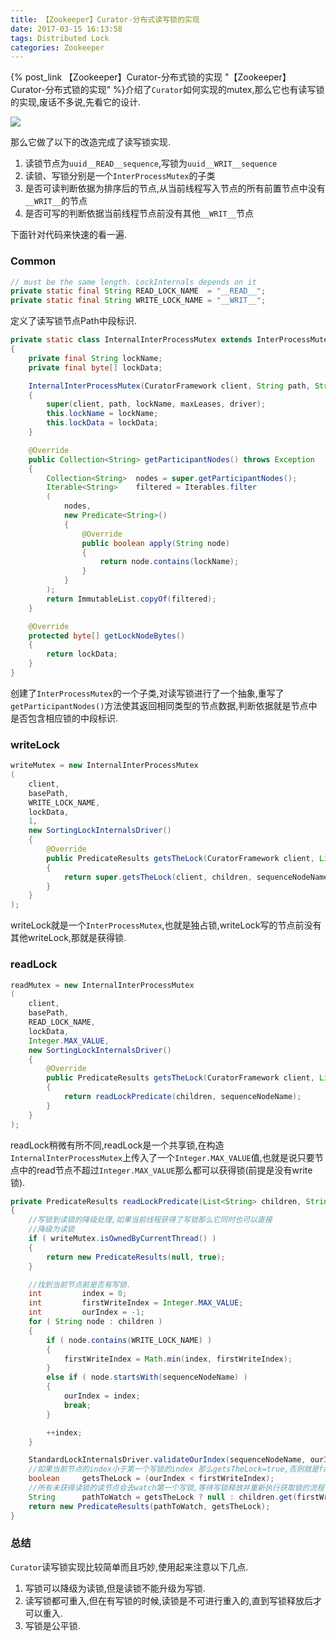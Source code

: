 ```yaml
---
title: 【Zookeeper】Curator-分布式读写锁的实现
date: 2017-03-15 16:13:58
tags: Distributed Lock
categories: Zookeeper
---
```


{% post_link 【Zookeeper】Curator-分布式锁的实现 "【Zookeeper】Curator-分布式锁的实现" %}介绍了`Curator`如何实现的mutex,那么它也有读写锁的实现,废话不多说,先看它的设计.

![](/images/InterProcessReadWriteLock.gif)

那么它做了以下的改造完成了读写锁实现.
<!--more-->
1.  读锁节点为`uuid__READ__sequence`,写锁为`uuid__WRIT__sequence`
2.  读锁、写锁分别是一个`InterProcessMutex`的子类
3.  是否可读判断依据为排序后的节点,从当前线程写入节点的所有前置节点中没有`__WRIT__`的节点
4.  是否可写的判断依据当前线程节点前没有其他`__WRIT__`节点

下面针对代码来快速的看一遍.

### Common
``` java
// must be the same length. LockInternals depends on it
private static final String READ_LOCK_NAME  = "__READ__";
private static final String WRITE_LOCK_NAME = "__WRIT__";
```
定义了读写锁节点Path中段标识.

``` java
private static class InternalInterProcessMutex extends InterProcessMutex
{
    private final String lockName;
    private final byte[] lockData;

    InternalInterProcessMutex(CuratorFramework client, String path, String lockName, byte[] lockData, int maxLeases, LockInternalsDriver driver)
    {
        super(client, path, lockName, maxLeases, driver);
        this.lockName = lockName;
        this.lockData = lockData;
    }

    @Override
    public Collection<String> getParticipantNodes() throws Exception
    {
        Collection<String>  nodes = super.getParticipantNodes();
        Iterable<String>    filtered = Iterables.filter
        (
            nodes,
            new Predicate<String>()
            {
                @Override
                public boolean apply(String node)
                {
                    return node.contains(lockName);
                }
            }
        );
        return ImmutableList.copyOf(filtered);
    }

    @Override
    protected byte[] getLockNodeBytes()
    {
        return lockData;
    }
}
```

创建了`InterProcessMutex`的一个子类,对读写锁进行了一个抽象,重写了`getParticipantNodes()`方法使其返回相同类型的节点数据,判断依据就是节点中是否包含相应锁的中段标识.


### writeLock
``` java
writeMutex = new InternalInterProcessMutex
(
    client,
    basePath,
    WRITE_LOCK_NAME,
    lockData,
    1,
    new SortingLockInternalsDriver()
    {
        @Override
        public PredicateResults getsTheLock(CuratorFramework client, List<String> children, String sequenceNodeName, int maxLeases) throws Exception
        {
            return super.getsTheLock(client, children, sequenceNodeName, maxLeases);
        }
    }
);
```
writeLock就是一个`InterProcessMutex`,也就是独占锁,writeLock写的节点前没有其他writeLock,那就是获得锁.

### readLock
``` java
readMutex = new InternalInterProcessMutex
(
    client,
    basePath,
    READ_LOCK_NAME,
    lockData,
    Integer.MAX_VALUE,
    new SortingLockInternalsDriver()
    {
        @Override
        public PredicateResults getsTheLock(CuratorFramework client, List<String> children, String sequenceNodeName, int maxLeases) throws Exception
        {
            return readLockPredicate(children, sequenceNodeName);
        }
    }
);
```
readLock稍微有所不同,readLock是一个共享锁,在构造`InternalInterProcessMutex`上传入了一个`Integer.MAX_VALUE`值,也就是说只要节点中的read节点不超过`Integer.MAX_VALUE`那么都可以获得锁(前提是没有write锁).

``` java
private PredicateResults readLockPredicate(List<String> children, String sequenceNodeName) throws Exception
{
    //写锁到读锁的降级处理,如果当前线程获得了写锁那么它同时也可以直接
    //降级为读锁
    if ( writeMutex.isOwnedByCurrentThread() )
    {
        return new PredicateResults(null, true);
    }

    //找到当前节点前是否有写锁.
    int         index = 0;
    int         firstWriteIndex = Integer.MAX_VALUE;
    int         ourIndex = -1;
    for ( String node : children )
    {
        if ( node.contains(WRITE_LOCK_NAME) )
        {
            firstWriteIndex = Math.min(index, firstWriteIndex);
        }
        else if ( node.startsWith(sequenceNodeName) )
        {
            ourIndex = index;
            break;
        }

        ++index;
    }

    StandardLockInternalsDriver.validateOurIndex(sequenceNodeName, ourIndex);
    //如果当前节点的index小于第一个写锁的index 那么getsTheLock=true,否则就是false.
    boolean     getsTheLock = (ourIndex < firstWriteIndex);
    //所有未获得读锁的读节点会去watch第一个写锁,等待写锁释放并重新执行获取锁的流程.
    String      pathToWatch = getsTheLock ? null : children.get(firstWriteIndex);
    return new PredicateResults(pathToWatch, getsTheLock);
}
```

### 总结
`Curator`读写锁实现比较简单而且巧妙,使用起来注意以下几点.

1. 写锁可以降级为读锁,但是读锁不能升级为写锁.
2. 读写锁都可重入,但在有写锁的时候,读锁是不可进行重入的,直到写锁释放后才可以重入.
3. 写锁是公平锁.
